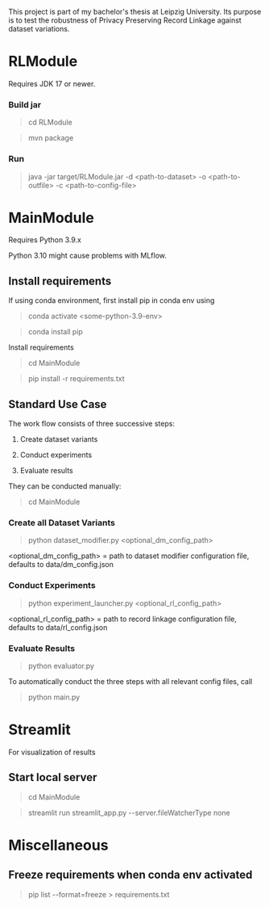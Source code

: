 This project is part of my bachelor's thesis at Leipzig University.
Its purpose is to test the robustness of Privacy Preserving Record Linkage against dataset variations.

# RLModule

Requires JDK 17 or newer.

### Build jar
> cd RLModule

> mvn package

### Run
> java -jar target/RLModule.jar -d \<path-to-dataset\> -o \<path-to-outfile\> -c \<path-to-config-file\>

# MainModule

Requires Python 3.9.x

Python 3.10 might cause problems with MLflow.

## Install requirements

If using conda environment, first install pip in conda env using

> conda activate \<some-python-3.9-env\>

> conda install pip

Install requirements

> cd MainModule

> pip install -r requirements.txt

## Standard Use Case

The work flow consists of three successive steps:

1. Create dataset variants

2. Conduct experiments

3. Evaluate results

They can be conducted manually:

> cd MainModule

### Create all Dataset Variants

> python dataset_modifier.py \<optional_dm_config_path\>

<optional_dm_config_path> = path to dataset modifier configuration file, defaults to data/dm_config.json

### Conduct Experiments

> python experiment_launcher.py <optional_rl_config_path>

\<optional_rl_config_path\> = path to record linkage configuration file, defaults to data/rl_config.json

### Evaluate Results

> python evaluator.py

To automatically conduct the three steps with all relevant config files, call

> python main.py

# Streamlit

For visualization of results

## Start local server

> cd MainModule

> streamlit run streamlit_app.py --server.fileWatcherType none

# Miscellaneous

## Freeze requirements when conda env activated

> pip list --format=freeze \> requirements.txt
